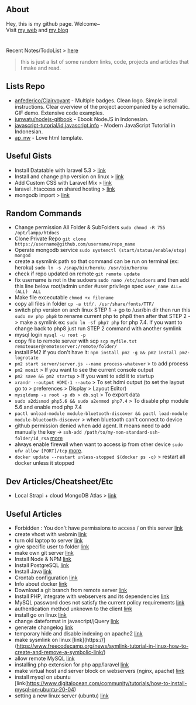 ## About
Hey, this is my github page. Welcome~  
Visit [my web](https://zeneight.xyz) and [my blog](http://agungpriambada.blogspot.com)
#
Recent Notes/TodoList > [here](https://gist.github.com/zeneight/0b89468283d9702d0f03ebdc572ee6e8)
> this is just a list of some random links, code, projects and articles that I make and read.

## Lists Repo
- [anfederico/Clairvoyant](https://github.com/anfederico/Clairvoyant#readme) - Multiple badges. Clean logo. Simple install instructions. Clear overview of the project accompanied by a schematic. GIF demo. Extensive code examples.
- [junwatu/nodejs-gitbook](https://github.com/junwatu/pengenalan-nodejs-gitbook) - Ebook NodeJS in Indonesian.
- [javascript-tutorial/id.javascript.info](https://github.com/javascript-tutorial/id.javascript.info) - Modern JavaScript Tutorial in Indonesian.
- [ap_nw](https://zeneight.github.io/ap_nw) - Love html template.

## Useful Gists
- Install Datatable with laravel 5.3 > [link](https://gist.github.com/nasrulhazim/1b56a5fd455bb4bda07af179169aa17b)
- Install and change php version on linux > [link](https://gist.github.com/zeneight/7c9696ba252494e52bcb36e9d7fe4172)
- Add Custom CSS with Laravel Mix > [link](https://gist.github.com/iceberg53/4b57b34a3aa987e3e7459a19aa51ac49)
- laravel .htaccess on shared hosting > [link](https://gist.github.com/zeneight/a4c9733cf51dc6db7f5c9f89e879f4c6)
- mongodb import > [link](https://stackoverflow.com/questions/53078520/mongodb-how-to-import-dump-data-from-gz-file)

## Random Commands
- Change permission All Folder & SubFolders ```sudo chmod -R 755 /opt/lampp/htdocs```
- Clone Private Repo ```git clone https://username@github.com/username/repo_name```
- Operate mongodb service ```sudo systemctl (start/status/enable/stop) mongod```
- create a sysmlink path so that command can be run on terminal (ex: heroku) ```sudo ln -s /snap/bin/heroku /usr/bin/heroku```
- check if repo updated on remote ```git remote update```
- fix username is not in the sudoers ```sudo nano /etc/sudoers``` and then add this line below root/admin under #user privilege spec ```user_name ALL=(ALL)  ALL```
- Make file excecutable ```chmod +x filename```
- copy all files in folder ```cp -a ttf/. /usr/share/fonts/TTF/```
- switch php version on arch linux STEP 1 -> go to /usr/bin dir then run this ```sudo mv php php8``` to rename current php to php8 then after that STEP 2 -> make a symlink ex:  ```sudo ln -sf php7 php``` for php 7.4. If you want to change back to php8 just run STEP 2 command with another symlink
- mysql login ```mysql -u root -p```
- copy file to remote server with scp ```scp myfile.txt remoteuser@remoteserver:/remote/folder/```
- install PM2 if you don't have it: ```npm install pm2 -g && pm2 install pm2-logrotate```
- ```pm2 start server/server.js --name process-whatever``` > to add process
- ```pm2 monit``` > If you want to see the current console output
- ```pm2 save && pm2 startup``` > If you want to add it to startup
- ```xrandr --output HDMI-1 --auto``` > To set hdmi output (to set the layout go to > preferences > Display > Layout Editor)
- ```mysqldump -u root -p db > db.sql``` > To export data
- ```sudo a2dismod php5.6 && sudo a2enmod php7.4``` > To disable php module 5.6 and enable mod php 7.4
- ```pactl unload-module module-bluetooth-discover && pactl load-module module-bluetooth-discover``` > when bluetooth can't connect to device
- github permission denied when add agent. It means need to add manually the key -> ```ssh-add /path/to/my-non-standard-ssh-folder/id_rsa``` [more](https://stackoverflow.com/questions/26505980/github-permission-denied-ssh-add-agent-has-no-identities)
- always enable firewall when want to access ip from other device ```sudo ufw allow [PORT]/tcp``` [more](https://stackoverflow.com/questions/29758588/how-can-i-access-monit-http-remotely).
- ```docker update --restart unless-stopped $(docker ps -q)``` > restart all docker unless it stopped

## Dev Articles/Cheatsheet/Etc
- Local Strapi + cloud MongoDB Atlas > [link](https://medium.com/@firstsquares/local-strapi-cloud-mongodb-atlas-cc65288f0dee)


## Useful Articles
- Forbidden : You don't have permissions to access / on this server [link](https://www.digitalocean.com/community/questions/forbidden-you-don-t-have-permissions-to-access-on-this-server)
- create vhost with webmin [link](https://dwiay.com/2021/02/02/cara-membuat-virtual-host-dengan-webmin-gui-dan-webmin-cli/)
- turn old laptop to server [link](https://dev.to/jayesh_w/this-is-how-i-turned-my-old-laptop-into-a-server-1elf)
- give specific user to folder [link](https://askubuntu.com/questions/487527/give-specific-user-permission-to-write-to-a-folder-using-w-notation)
- make own git server [link](https://www.linux.com/training-tutorials/how-run-your-own-git-server/)
- Install Node & NPM [link](https://linuxize.com/post/how-to-install-node-js-on-ubuntu-18.04/)
- Install PostgreSQL [link](https://computingforgeeks.com/install-postgresql-11-on-ubuntu-linux/)
- Install Java [link](https://www.niagahoster.co.id/blog/cara-install-java-di-ubuntu/)
- Crontab configuration [link](https://www.baeldung.com/linux/run-command-start-up)
- Info about docker [link](https://alfredo-reyes-montero.gitbook.io/docker/)
- Download a git branch from remote server [link](https://stackoverflow.com/questions/2294313/how-to-download-a-branch-with-git)
- Install PHP, integrate with webservers and its dependencies [link](https://linuxize.com/post/how-to-install-php-8-on-ubuntu-20-04/)
- MySQL password does not satisfy the current policy requirements [link](https://stackoverflow.com/questions/43094726/your-password-does-not-satisfy-the-current-policy-requirements)
- authentication method unknown to the client [link](https://stackoverflow.com/questions/50026939/php-mysqli-connect-authentication-method-unknown-to-the-client-caching-sha2-pa)
- install go on linux [link](https://golangdocs.com/install-go-linux)
- change dateformat in javascript/jQuery [link](https://stackoverflow.com/questions/5250244/jquery-date-formatting?noredirect=1&lq=1)
- generate changelog [link](https://www.freecodecamp.org/news/a-beginners-guide-to-git-what-is-a-changelog-and-how-to-generate-it/)
- temporary hide and disable indexing on apache2 [link](https://stackoverflow.com/questions/38331397/how-to-protect-env-file-in-laravel)
- make sysmlink on linux [link](https://](https://www.freecodecamp.org/news/symlink-tutorial-in-linux-how-to-create-and-remove-a-symbolic-link/)
- allow remote MySQL [link](https://www.digitalocean.com/community/tutorials/how-to-allow-remote-access-to-mysql)
- installing php extension for php app/laravel [link](https://stackoverflow.com/questions/40815984/how-to-install-all-required-php-extensions-for-laravel)
- make virtual host and server block on webservers (nginx, apache) [link](https://www.niagahoster.co.id/blog/virtual-host/)
- install mysql on ubuntu [link(https://www.digitalocean.com/community/tutorials/how-to-install-mysql-on-ubuntu-20-04)
- setting a new linux server (ubuntu) [link](https://www.digitalocean.com/community/tutorials/initial-server-setup-with-ubuntu-20-04)
